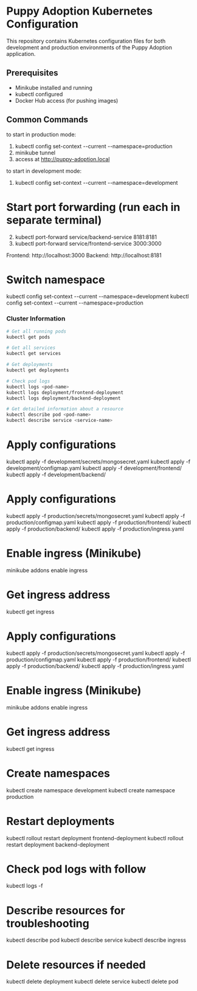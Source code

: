 # Puppy Adoption Kubernetes Configuration

This repository contains Kubernetes configuration files for both development and production environments of the Puppy Adoption application.

## Prerequisites

- Minikube installed and running
- kubectl configured
- Docker Hub access (for pushing images)

## Common Commands

to start in production mode:

1. kubectl config set-context --current --namespace=production
2. minikube tunnel
3. access at http://puppy-adoption.local

to start in development mode:

1. kubectl config set-context --current --namespace=development

# Start port forwarding (run each in separate terminal)

2. kubectl port-forward service/backend-service 8181:8181
3. kubectl port-forward service/frontend-service 3000:3000

Frontend: http://localhost:3000
Backend: http://localhost:8181

# Switch namespace

kubectl config set-context --current --namespace=development
kubectl config set-context --current --namespace=production

### Cluster Information

```bash
# Get all running pods
kubectl get pods

# Get all services
kubectl get services

# Get deployments
kubectl get deployments

# Check pod logs
kubectl logs <pod-name>
kubectl logs deployment/frontend-deployment
kubectl logs deployment/backend-deployment

# Get detailed information about a resource
kubectl describe pod <pod-name>
kubectl describe service <service-name>
```

# Apply configurations

kubectl apply -f development/secrets/mongosecret.yaml
kubectl apply -f development/configmap.yaml
kubectl apply -f development/frontend/
kubectl apply -f development/backend/

# Apply configurations

kubectl apply -f production/secrets/mongosecret.yaml
kubectl apply -f production/configmap.yaml
kubectl apply -f production/frontend/
kubectl apply -f production/backend/
kubectl apply -f production/ingress.yaml

# Enable ingress (Minikube)

minikube addons enable ingress

# Get ingress address

kubectl get ingress

# Apply configurations

kubectl apply -f production/secrets/mongosecret.yaml
kubectl apply -f production/configmap.yaml
kubectl apply -f production/frontend/
kubectl apply -f production/backend/
kubectl apply -f production/ingress.yaml

# Enable ingress (Minikube)

minikube addons enable ingress

# Get ingress address

kubectl get ingress

# Create namespaces

kubectl create namespace development
kubectl create namespace production

# Restart deployments

kubectl rollout restart deployment frontend-deployment
kubectl rollout restart deployment backend-deployment

# Check pod logs with follow

kubectl logs -f <pod-name>

# Describe resources for troubleshooting

kubectl describe pod <pod-name>
kubectl describe service <service-name>
kubectl describe ingress <ingress-name>

# Delete resources if needed

kubectl delete deployment <deployment-name>
kubectl delete service <service-name>
kubectl delete pod <pod-name>
